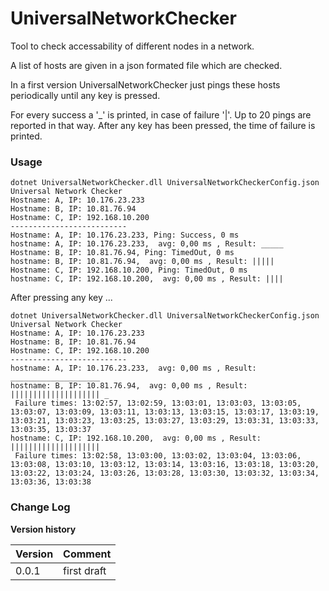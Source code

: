 # UniversalNetworkChecker

Tool to check accessability of different nodes in a network.

A list of hosts are given in a json formated file which are checked.

In a first version UniversalNetworkChecker just pings these hosts periodically until any key is pressed.

For every success a '_' is printed, in case of failure '|'. Up to 20 pings are reported in that way. After any key has been pressed, the time of failure is printed.

### Usage

````text
dotnet UniversalNetworkChecker.dll UniversalNetworkCheckerConfig.json
Universal Network Checker
Hostname: A, IP: 10.176.23.233
Hostname: B, IP: 10.81.76.94
Hostname: C, IP: 192.168.10.200
--------------------------
Hostname: A, IP: 10.176.23.233, Ping: Success, 0 ms
hostname: A, IP: 10.176.23.233,  avg: 0,00 ms , Result: _____
Hostname: B, IP: 10.81.76.94, Ping: TimedOut, 0 ms
hostname: B, IP: 10.81.76.94,  avg: 0,00 ms , Result: |||||
Hostname: C, IP: 192.168.10.200, Ping: TimedOut, 0 ms
hostname: C, IP: 192.168.10.200,  avg: 0,00 ms , Result: ||||
````


After pressing any key ...

````text
dotnet UniversalNetworkChecker.dll UniversalNetworkCheckerConfig.json
Universal Network Checker
Hostname: A, IP: 10.176.23.233
Hostname: B, IP: 10.81.76.94
Hostname: C, IP: 192.168.10.200
--------------------------
hostname: A, IP: 10.176.23.233,  avg: 0,00 ms , Result: ____________________
hostname: B, IP: 10.81.76.94,  avg: 0,00 ms , Result: |||||||||||||||||||| _
 Failure times: 13:02:57, 13:02:59, 13:03:01, 13:03:03, 13:03:05, 13:03:07, 13:03:09, 13:03:11, 13:03:13, 13:03:15, 13:03:17, 13:03:19, 13:03:21, 13:03:23, 13:03:25, 13:03:27, 13:03:29, 13:03:31, 13:03:33, 13:03:35, 13:03:37
hostname: C, IP: 192.168.10.200,  avg: 0,00 ms , Result: ||||||||||||||||||||
 Failure times: 13:02:58, 13:03:00, 13:03:02, 13:03:04, 13:03:06, 13:03:08, 13:03:10, 13:03:12, 13:03:14, 13:03:16, 13:03:18, 13:03:20, 13:03:22, 13:03:24, 13:03:26, 13:03:28, 13:03:30, 13:03:32, 13:03:34, 13:03:36, 13:03:38
````

### Change Log
**Version history**

| **Version**  | **Comment**  |
|:-----|:-----|  
| 0.0.1 | first draft | 